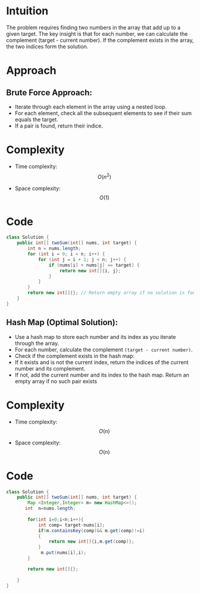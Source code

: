 # Intuition
<!-- Describe your first thoughts on how to solve this problem. -->
The problem requires finding two numbers in the array that add up to a given target. The key insight is that for each number, we can calculate the complement (target - current number). If the complement exists in the array, the two indices form the solution.

# Approach
<!-- Describe your approach to solving the problem. -->
## Brute Force Approach:
- Iterate through each element in the array using a nested loop.
- For each element, check all the subsequent elements to see if their sum equals the target.
- If a pair is found, return their indice.


# Complexity
- Time complexity: $$O(n^2)$$
<!-- Add your time complexity here, e.g. $$O(n)$$ -->

- Space complexity:$$O(1)$$
<!-- Add your space complexity here, e.g. $$O(n)$$ -->
# Code
```java []
class Solution {
    public int[] twoSum(int[] nums, int target) {
        int n = nums.length;
        for (int i = 0; i < n; i++) {
            for (int j = i + 1; j < n; j++) {
                if (nums[i] + nums[j] == target) {
                    return new int[]{i, j};
                }
            }
        }
        return new int[]{}; // Return empty array if no solution is found
    }
}

```

## Hash Map (Optimal Solution):
- Use a hash map to store each number and its index as you iterate through the array.
- For each number, calculate the complement `(target - current number)`.
- Check if the complement exists in the hash map:
- If it exists and is not the current index, return the indices of the current number and its complement.
- If not, add the current number and its index to the hash map.
Return an empty array if no such pair exists

# Complexity
- Time complexity: $$O(n)$$
<!-- Add your time complexity here, e.g. $$O(n)$$ -->

- Space complexity:$$O(n)$$
<!-- Add your space complexity here, e.g. $$O(n)$$ -->
# Code
```java []
class Solution {
    public int[] twoSum(int[] nums, int target) {
        Map <Integer,Integer> m= new HashMap<>();
       int  n=nums.length;
       
        for(int i=0;i<n;i++){
            int comp= target-nums[i];
            if(m.containsKey(comp)&& m.get(comp)!=i)
            {
                return new int[]{i,m.get(comp)};
            }
             m.put(nums[i],i);
        }

        return new int[]{};
        
    }
}
```
